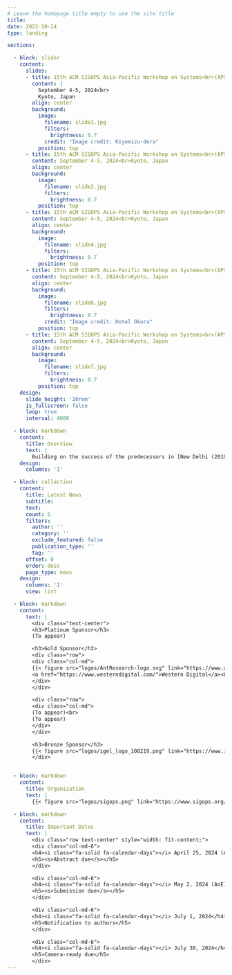 ```yaml
---
# Leave the homepage title empty to use the site title
title:
date: 2022-10-24
type: landing

sections:

  - block: slider
    content:
      slides:
      - title: 15th ACM SIGOPS Asia-Pacific Workshop on Systems<br>(APSys 2024)
        content: |
          September 4-5, 2024<br>
          Kyoto, Japan
        align: center
        background:
          image:
            filename: slide1.jpg
            filters:
              brightness: 0.7
            credit: "Image credit: Kiyomizu-dera"
          position: top
      - title: 15th ACM SIGOPS Asia-Pacific Workshop on Systems<br>(APSys 2024)
        content: September 4-5, 2024<br>Kyoto, Japan
        align: center
        background:
          image:
            filename: slide2.jpg
            filters:
              brightness: 0.7
          position: top
      - title: 15th ACM SIGOPS Asia-Pacific Workshop on Systems<br>(APSys 2024)
        content: September 4-5, 2024<br>Kyoto, Japan
        align: center
        background:
          image:
            filename: slide4.jpg
            filters:
              brightness: 0.7
          position: top
      - title: 15th ACM SIGOPS Asia-Pacific Workshop on Systems<br>(APSys 2024)
        content: September 4-5, 2024<br>Kyoto, Japan
        align: center
        background:
          image:
            filename: slide6.jpg
            filters:
              brightness: 0.7
            credit: "Image credit: Hotel Okura"
          position: top
      - title: 15th ACM SIGOPS Asia-Pacific Workshop on Systems<br>(APSys 2024)
        content: September 4-5, 2024<br>Kyoto, Japan
        align: center
        background:
          image:
            filename: slide7.jpg
            filters:
              brightness: 0.7
          position: top
    design:
      slide_height: '20rem'
      is_fullscreen: false
      loop: true
      interval: 4000

  - block: markdown
    content:
      title: Overview
      text: |
        Building on the success of the predecessors in [New Delhi (2010)](https://ap-sys.org/apsys2010), [Shanghai (2011)](https://ap-sys.org/apsys2011), Seoul (2012), Singapore (2013), Beijing (2014), [Tokyo (2015)](https://ap-sys.org/apsys2015), [Hong Kong (2016)](https://ap-sys.org/apsys2016), [Mumbai (2017)](https://ap-sys.org/apsys2017), [Jeju Island (2018)](https://ap-sys.org/apsys2018), Hangzhou (2019), [Virtual (Tsukuba) (2020)](https://ap-sys.org/apsys2020), [Virtual (Hongkong) (2021)](https://ap-sys.org/apsys2021), [Virtual (Singapore) (2022)](https://ap-sys.org/apsys2022), and [Seoul (2023)](https://ap-sys.org/apsys2023), APSys 2024 will continue to be a lively forum for systems researchers and practitioners across the world to meet, interact, and collaborate with their peers from the Asia/Pacific region. The 2024 ACM APSys will be held in Kyoto, Japan on September 4-5, 2024.
    design:
      columns: '1'

  - block: collection
    content:
      title: Latest News
      subtitle:
      text:
      count: 5
      filters:
        author: ''
        category: ''
        exclude_featured: false
        publication_type: ''
        tag: ''
      offset: 0
      order: desc
      page_type: news
    design:
      columns: '1'
      view: list

  - block: markdown
    content:
      text: |
        <div class="text-center">
        <h3>Platinum Sponsor</h3>
        (To appear)

        <h3>Gold Sponsor</h3>
        <div class="row">
        <div class="col-md">
        {{< figure src="logos/AntResearch-logo.svg" link="https://www.antgroup.com/en" class="p-3 bg-white" img_class="mx-auto d-block" width="300" >}}
        <a href="https://www.westerndigital.com/">Western Digital</a><br>
        </div>
        </div>

        <div class="row">
        <div class="col-md">
        (To appear)<br>
        (To appear)
        </div>
        </div>

        <h3>Bronze Sponsor</h3>
        {{< figure src="logos/igel_logo_100219.png" link="https://www.igel.co.jp/en/" img_class="mx-auto d-block" width="120">}}
        </div>


  - block: markdown
    content:
      title: Organization
      text: |
        {{< figure src="logos/sigops.png" link="https://www.sigops.org/" img_class="mx-auto d-block" width="200">}}

  - block: markdown
    content:
      title: Important Dates
      text: |
        <div class="row text-center" style="width: fit-content;">
        <div class="col-md-6">
        <h4><i class="fa-solid fa-calendar-days"></i> April 25, 2024 (AoE)</h4>
        <h5><s>Abstract due</s></h5>
        </div>

        <div class="col-md-6">
        <h4><i class="fa-solid fa-calendar-days"></i> May 2, 2024 (AoE)</h4>
        <h5><s>Submission due</s></h5>
        </div>

        <div class="col-md-6">
        <h4><i class="fa-solid fa-calendar-days"></i> July 1, 2024</h4>
        <h5>Notification to authors</h5>
        </div>

        <div class="col-md-6">
        <h4><i class="fa-solid fa-calendar-days"></i> July 30, 2024</h4>
        <h5>Camera-ready due</h5>
        </div>
---
```

